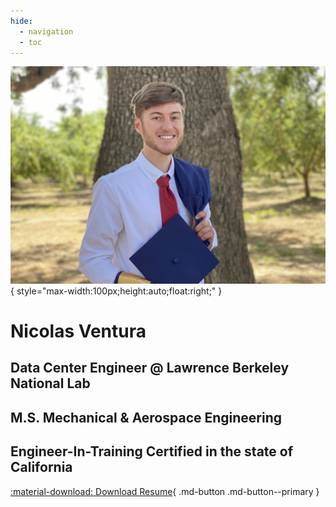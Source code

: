 ```yaml
---
hide:
  - navigation
  - toc
---
```



![Me](me.jpg){ style="max-width:100px;height:auto;float:right;" }

# Nicolas Ventura

## Data Center Engineer @ Lawrence Berkeley National Lab

## M.S. Mechanical & Aerospace Engineering

## Engineer-In-Training Certified in the state of California

[:material-download: Download Resume](Resume.pdf){ .md-button .md-button--primary }
